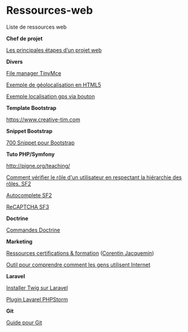 # Ressources-web
Liste de ressources web

**Chef de projet**

[Les principales étapes d’un projet web](https://www.alesiacom.com/blog/infographie-les-principales-etapes-dun-projet-web)


**Divers** 

[File manager TinyMce](http://www.responsivefilemanager.com/index.php)


[Exemple de géolocalisation en HTML5](http://verekia.com/demo/exemple-geolocalisation-html5/)

[Exemple localisation gps via bouton](https://www.w3schools.com/html/tryit.asp?filename=tryhtml5_geolocation)


**Template Bootstrap**

https://www.creative-tim.com

**Snippet Bootstrap**

[700 Snippet pour Bootstrap](http://www.jqueryrain.com/codelab/)

**Tuto PHP/Symfony**

http://pigne.org/teaching/

[Comment vérifier le rôle d'un utilisateur en respectant la hiérarchie des rôles. SF2](https://www.remipoignon.fr/8-symfony-2-comment-verifier-le-role-d-un-utilisateur-en-respectant-la-hierarchie-des-roles)


[Autocomplete SF2](http://www.tipocode.com/symfony2/web/autocomplete)


[ReCAPTCHA SF3](https://www.cloudways.com/blog/add-recaptcha-to-symfony-3-forms/)


**Doctrine**

[Commandes Doctrine](http://atomrace.com/lorm-doctrine-avec-symfony-3/)


**Marketing**

[Ressources certifications & formation](http://www.pearltrees.com/corentin__jacquemin/certifications-marketing/id16930350) ([Corentin Jacquemin](https://www.linkedin.com/in/c-jacquemin-inbound-marketer/))


[Outil pour comprendre comment les gens utilisent Internet](https://www.consumerbarometer.com/en/)


**Laravel**

[Installer Twig sur Laravel](http://alexandre.clain.info/installer-twig-sur-laravel/)


[Plugin Lavarel PHPStorm](https://plugins.jetbrains.com/plugin/7532-laravel-plugin)


**Git**

[Guide pour Git](http://rogerdudler.github.io/git-guide/index.fr.html)

